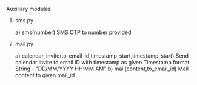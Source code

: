 Auxillary modules

1. sms.py

	a) sms(number)
		SMS OTP to number provided

2. mail.py

	a) calendar_invite(to_email_id,timestamp_start,timestamp_start)
		Send calendar invite to email ID with timestamp as given
		Timestamp format: String - "DD/MM/YYYY HH:MM AM"
	b) mail(content,to_email_id)
		Mail content to given mail_id
